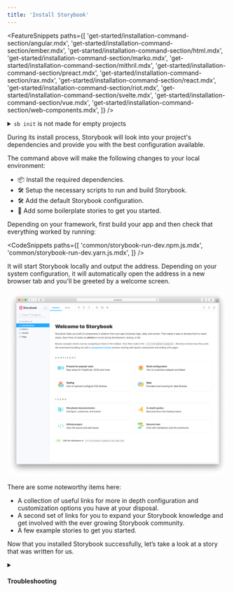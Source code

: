 ```yaml
---
title: 'Install Storybook'
---
```


<!-- prettier-ignore-start -->

<FeatureSnippets
  paths={[
   'get-started/installation-command-section/angular.mdx',
   'get-started/installation-command-section/ember.mdx',
   'get-started/installation-command-section/html.mdx',
   'get-started/installation-command-section/marko.mdx',
   'get-started/installation-command-section/mithril.mdx',
   'get-started/installation-command-section/preact.mdx',
   'get-started/installation-command-section/rax.mdx',
   'get-started/installation-command-section/react.mdx',
   'get-started/installation-command-section/riot.mdx',
   'get-started/installation-command-section/svelte.mdx',
   'get-started/installation-command-section/vue.mdx',
   'get-started/installation-command-section/web-components.mdx',
  ]}
/>

<!-- prettier-ignore-end -->

<details>

<summary><code>sb init</code> is not made for empty projects</summary>

Storybook needs to be installed into a project that is already setup with a framework. It will not work on an empty project. There are many ways to bootstrap an app in a given framework including:

- 📦 [Create React App](https://reactjs.org/docs/create-a-new-react-app.html)
- 📦 [Vue CLI](https://cli.vuejs.org/)
- 📦 [Ember CLI](https://guides.emberjs.com/release/getting-started/quick-start/)
- Or any other tooling available.

</details>

During its install process, Storybook will look into your project's dependencies and provide you with the best configuration available.

The command above will make the following changes to your local environment:

- 📦 Install the required dependencies.
- 🛠 Setup the necessary scripts to run and build Storybook.
- 🛠 Add the default Storybook configuration.
- 📝 Add some boilerplate stories to get you started.

Depending on your framework, first build your app and then check that everything worked by running:

<!-- prettier-ignore-start -->

<CodeSnippets
  paths={[
    'common/storybook-run-dev.npm.js.mdx',
    'common/storybook-run-dev.yarn.js.mdx',
  ]}
/>

<!-- prettier-ignore-end -->

It will start Storybook locally and output the address. Depending on your system configuration, it will automatically open the address in a new browser tab and you'll be greeted by a welcome screen.

![Storybook welcome screen](./example-welcome.png)

There are some noteworthy items here:

- A collection of useful links for more in depth configuration and customization options you have at your disposal.
- A second set of links for you to expand your Storybook knowledge and get involved with the ever growing Storybook community.
- A few example stories to get you started.

Now that you installed Storybook successfully, let’s take a look at a story that was written for us.

<details>
<summary><h4>Troubleshooting</h4></summary>

Below is a curated list to get you unblocked while adding Storybook to your project.

<!-- prettier-ignore-start -->

<FeatureSnippets
  paths={[
   'get-started/installation-problems/angular.mdx',
   'get-started/installation-problems/ember.mdx',
   'get-started/installation-problems/html.mdx',
   'get-started/installation-problems/marko.mdx',
   'get-started/installation-problems/mithril.mdx',
   'get-started/installation-problems/preact.mdx',
   'get-started/installation-problems/rax.mdx',
   'get-started/installation-problems/react.mdx',
   'get-started/installation-problems/riot.mdx',
   'get-started/installation-problems/svelte.mdx',
   'get-started/installation-problems/vue.mdx',
   'get-started/installation-problems/web-components.mdx',
  ]}
/>

<!-- prettier-ignore-end -->

If all else fails, try asking for [help](https://storybook.js.org/support)

</details>
